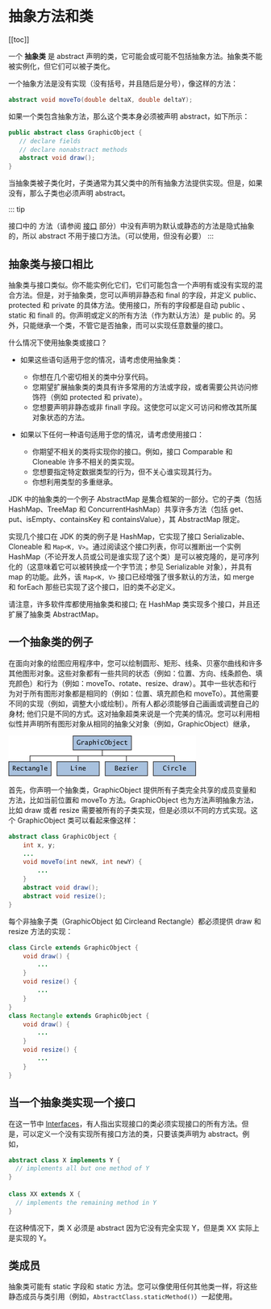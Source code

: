 # 抽象方法和类
[[toc]]

一个 **抽象类** 是 abstract 声明的类，它可能会或可能不包括抽象方法。抽象类不能被实例化，但它们可以被子类化。

一个抽象方法是没有实现（没有括号，并且随后是分号），像这样的方法：

```java
abstract void moveTo(double deltaX, double deltaY);
```

如果一个类包含抽象方法，那么这个类本身必须被声明 abstract，如下所示：

```java
public abstract class GraphicObject {
   // declare fields
   // declare nonabstract methods
   abstract void draw();
}
```
当抽象类被子类化时，子类通常为其父类中的所有抽象方法提供实现。但是，如果没有，那么子类也必须声明 abstract。

::: tip

接口中的  方法（请参阅 [接口](./createinterface.md) 部分）中没有声明为默认或静态的方法是隐式抽象的，所以 abstract 不用于接口方法。（可以使用，但没有必要）
:::

## 抽象类与接口相比

抽象类与接口类似。你不能实例化它们，它们可能包含一个声明有或没有实现的混合方法。但是，对于抽象类，您可以声明非静态和 final 的字段，并定义 public、protected 和 private 的具体方法。使用接口，所有的字段都是自动 public 、static 和 finall 的。你声明或定义的所有方法（作为默认方法）是 public 的。另外，只能继承一个类，不管它是否抽象，而可以实现任意数量的接口。

什么情况下使用抽象类或接口？

* 如果这些语句适用于您的情况，请考虑使用抽象类：
   * 你想在几个密切相关的类中分享代码。
   * 您期望扩展抽象类的类具有许多常用的方法或字段，或者需要公共访问修饰符（例如 protected 和 private）。
   * 您想要声明非静态或非 finall 字段。这使您可以定义可访问和修改其所属对象状态的方法。

 * 如果以下任何一种语句适用于您的情况，请考虑使用接口：    
   * 你期望不相关的类将实现你的接口。例如，接口 Comparable 和 Cloneable 许多不相关的类实现。
   * 您想要指定特定数据类型的行为，但不关心谁实现其行为。
   * 你想利用类型的多重继承。


JDK 中的抽象类的一个例子 AbstractMap 是集合框架的一部分。它的子类（包括 HashMap、TreeMap 和 ConcurrentHashMap）共享许多方法（包括 get、put、isEmpty、containsKey 和 containsValue），其 AbstractMap 限定。

实现几个接口在 JDK 的类的例子是 HashMap，它实现了接口 Serializable、Cloneable 和 `Map<K, V>`。通过阅读这个接口列表，你可以推断出一个实例 HashMap（不论开发人员或公司是谁实现了这个类）是可以被克隆的，是可序列化的（这意味着它可以被转换成一个字节流；参见 Serializable 对象），并具有 map 的功能。此外，该 `Map<K, V>` 接口已经增强了很多默认的方法，如 merge 和 forEach 那些已实现了这个接口，旧的类不必定义。

请注意，许多软件库都使用抽象类和接口; 在 HashMap 类实现多个接口，并且还扩展了抽象类 AbstractMap。


## 一个抽象类的例子
在面向对象的绘图应用程序中，您可以绘制圆形、矩形、线条、贝塞尔曲线和许多其他图形对象。这些对象都有一些共同的状态（例如：位置、方向、线条颜色、填充颜色）和行为（例如：moveTo、rotate、resize、draw）。其中一些状态和行为对于所有图形对象都是相同的（例如：位置、填充颜色和 moveTo）。其他需要不同的实现（例如，调整大小或绘制）。所有人都必须能够自己画画或调整自己的身材; 他们只是不同的方式。这对抽象超类来说是一个完美的情况。您可以利用相似性并声明所有图形对象从相同的抽象父对象（例如，GraphicObject）继承，

![](./assets/classes-graphicObject.gif)

首先，你声明一个抽象类，GraphicObject 提供所有子类完全共享的成员变量和方法，比如当前位置和 moveTo 方法。GraphicObject 也为方法声明抽象方法，比如 draw 或者 resize 需要被所有的子类实现，但是必须以不同的方式实现。这个 GraphicObject 类可以看起来像这样：

```java
abstract class GraphicObject {
    int x, y;
    ...
    void moveTo(int newX, int newY) {
        ...
    }
    abstract void draw();
    abstract void resize();
}
```

每个非抽象子类（GraphicObject 如 Circleand Rectangle）都必须提供 draw 和 resize 方法的实现：

```java
class Circle extends GraphicObject {
    void draw() {
        ...
    }
    void resize() {
        ...
    }
}
class Rectangle extends GraphicObject {
    void draw() {
        ...
    }
    void resize() {
        ...
    }
}
```

## 当一个抽象类实现一个接口
在这一节中 [Interfaces](./createinterface.md)，有人指出实现接口的类必须实现接口的所有方法。但是，可以定义一个没有实现所有接口方法的类，只要该类声明为 abstract。例如，

```java
abstract class X implements Y {
  // implements all but one method of Y
}

class XX extends X {
  // implements the remaining method in Y
}
```

在这种情况下，类 X 必须是 abstract 因为它没有完全实现 Y，但是类 XX 实际上是实现的 Y。

## 类成员
抽象类可能有 static 字段和 static 方法。您可以像使用任何其他类一样，将这些静态成员与类引用（例如，`AbstractClass.staticMethod()`）一起使用。
